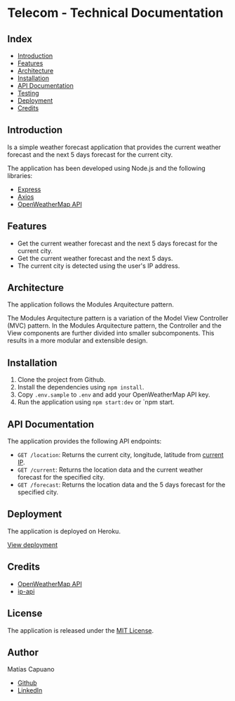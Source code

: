 # Telecom - Technical Documentation

## Index

-   [Introduction](#Introduction)
-   [Features](#Features)
-   [Architecture](#Architecture)
-   [Installation](#Installation)
-   [API Documentation](#API-Documentation)
-   [Testing](#Testing)
-   [Deployment](#Deployment)
-   [Credits](#Credits)

## Introduction

Is a simple weather forecast application that provides the current weather forecast and the next 5 days forecast for the current city.

The application has been developed using Node.js and the following libraries:

-   [Express](https://expressjs.com/)
-   [Axios](https://www.npmjs.com/package/axios)
-   [OpenWeatherMap API](https://openweathermap.org/api)

## Features

-   Get the current weather forecast and the next 5 days forecast for the current city.
-   Get the current weather forecast and the next 5 days.
-   The current city is detected using the user's IP address.

## Architecture

The application follows the Modules Arquitecture pattern.

The Modules Arquitecture pattern is a variation of the Model View Controller (MVC) pattern. In the Modules Arquitecture pattern, the Controller and the View components are further divided into smaller subcomponents. This results in a more modular and extensible design.

## Installation

1. Clone the project from Github.
2. Install the dependencies using `npm install`.
3. Copy `.env.sample` to `.env` and add your OpenWeatherMap API key.
4. Run the application using `npm start:dev` or `npm start.

## API Documentation

The application provides the following API endpoints:

-   `GET /location`: Returns the current city, longitude, latitude from [current IP](http://ip-api.com/).
-   `GET /current`: Returns the location data and the current weather forecast for the specified city.
-   `GET /forecast`: Returns the location data and the 5 days forecast for the specified city.

## Deployment

The application is deployed on Heroku.

[View deployment](https://telecom-interview-node.herokuapp.com/)

## Credits

-   [OpenWeatherMap API](https://openweathermap.org/api)
-   [ip-api](https://ip-api.com/)

## License

The application is released under the [MIT License](https://github.com/maticapuano/telecom-interview-node/blob/master/LICENSE).

## Author

Matías Capuano

-   [Github](https://github.com/maticapuano)
-   [LinkedIn](https://www.linkedin.com/in/matias-capuano/)
